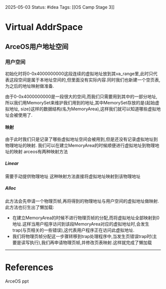 2025-05-03
Status: #idea
Tags: [[OS Camp Stage 3]]

# Virtual AddrSpace

## ArceOS用户地址空间
### 用户空间
初始化时将0-0x4000000000这段连续的虚拟地址放到其va_range里,此时只代表这段空间是属于本地址空间的,但里面没有实际内容.同时我们也新建一个空页表,为之后的地址映射做准备.

由于0-0x4000000000是一段很大的空间,而我们只需要用到其中的一部分地址,所以我们用MemorySet来维护我们用到的地址,其中MemorySet存放的是{起始虚拟地址, size}这样的数据结构(名为MemoryArea),这样我们就可以知道哪些虚拟地址会被使用了.

#### 映射
由于此时我们只是记录了哪些虚拟地址空间会被用到,但是还没有记录虚拟地址到物理地址的映射.
我们可以在建立MemoryArea的时候顺便进行虚拟地址到物理地址的映射
arceos有两种映射方法
##### Linear
需要手动提供物理地址
这种映射方法直接将虚拟地址映射到该物理地址
##### Alloc
此方法会先申请一个物理页帧,再将得到的物理地址与用户空间的虚拟地址做映射.
此方法也衍生出了懒加载:
- 在建立MemoryArea的时候不进行物理页帧的分配,而将虚拟地址全部映射到0地址.这样当用户程序访问到该段MemoryArea对应的虚拟地址时,会发生trap(与页相关的一些错误),这代表用户程序正在访问此虚拟地址.
- 我们将物理页帧分配这一步骤转移到trap处理程序中,当发生页错误trap时(主要是读写执行),我们再申请物理页帧,并修改页表映射.这样就完成了懒加载





___
# References
ArceOS ppt